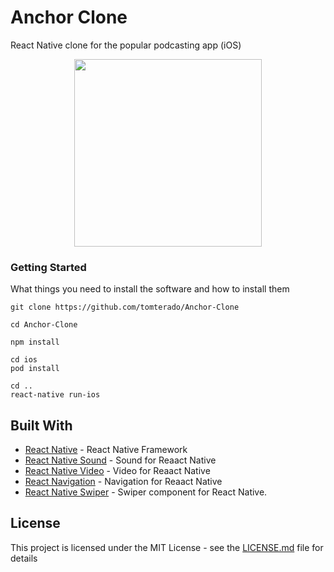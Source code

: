 # Anchor Clone 

React Native clone for the popular podcasting app (iOS)


<p align="center">
	<img src="/screens/images/demo_gif.gif?raw=true" width="300px">
</p>


### Getting Started

What things you need to install the software and how to install them

```
git clone https://github.com/tomterado/Anchor-Clone 
```
```
cd Anchor-Clone
```
```
npm install
```
```
cd ios
pod install
```
```
cd ..
react-native run-ios
```

## Built With

* [React Native](https://github.com/facebook/react-native) - React Native Framework
* [React Native Sound](https://github.com/zmxv/react-native-sound) -  Sound for Reaact Native
* [React Native Video](https://github.com/react-native-community/react-native-video) -  Video for Reaact Native
* [React Navigation](https://github.com/react-navigation/react-navigation) - Navigation for Reaact Native
* [React Native Swiper](https://github.com/leecade/react-native-swiper) - Swiper component for React Native.




## License

This project is licensed under the MIT License - see the [LICENSE.md](LICENSE.md) file for details
